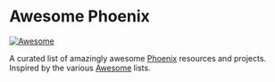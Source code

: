 # Awesome Phoenix

[![Awesome](https://cdn.rawgit.com/sindresorhus/awesome/d7305f38d29fed78fa85652e3a63e154dd8e8829/media/badge.svg)](https://github.com/sindresorhus/awesome)

A curated list of amazingly awesome [Phoenix](www.phoenixframework.org) resources and projects. Inspired by the various [Awesome](https://github.com/sindresorhus/awesome) lists.
